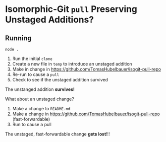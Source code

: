 # Isomorphic-Git `pull` Preserving Unstaged Additions?

## Running

`node .`

1. Run the initial `clone`
2. Create a new file in `temp` to introduce an unstaged addition
3. Make in change in https://github.com/TomasHubelbauer/isogit-pull-repo
4. Re-run to cause a `pull`
5. Check to see if the unstaged addition survived

The unstanged addition **survives**!

What about an unstaged change?

1. Make a change to `README.md`
2. Make a change in https://github.com/TomasHubelbauer/isogit-pull-repo (fast-forwardable)
3. Run to cause a pull

The unstaged, fast-forwardable change **gets lost**!!!
